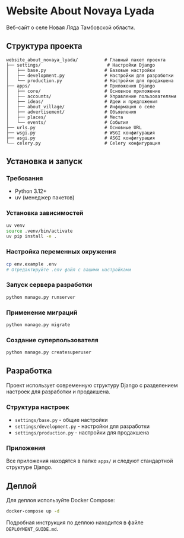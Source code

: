 # Website About Novaya Lyada

Веб-сайт о селе Новая Ляда Тамбовской области.

## Структура проекта

```
website_about_novaya_lyada/          # Главный пакет проекта
├── settings/                         # Настройки Django
│   ├── base.py                      # Базовые настройки
│   ├── development.py               # Настройки для разработки
│   └── production.py                # Настройки для продакшена
├── apps/                            # Приложения Django
│   ├── core/                        # Основное приложение
│   ├── accounts/                    # Управление пользователями
│   ├── ideas/                       # Идеи и предложения
│   ├── about_village/               # Информация о селе
│   ├── advertisement/               # Объявления
│   ├── places/                      # Места
│   └── events/                      # События
├── urls.py                          # Основные URL
├── wsgi.py                          # WSGI конфигурация
├── asgi.py                          # ASGI конфигурация
└── celery.py                        # Celery конфигурация
```

## Установка и запуск

### Требования
- Python 3.12+
- uv (менеджер пакетов)

### Установка зависимостей
```bash
uv venv
source .venv/bin/activate
uv pip install -e .
```

### Настройка переменных окружения
```bash
cp env.example .env
# Отредактируйте .env файл с вашими настройками
```

### Запуск сервера разработки
```bash
python manage.py runserver
```

### Применение миграций
```bash
python manage.py migrate
```

### Создание суперпользователя
```bash
python manage.py createsuperuser
```

## Разработка

Проект использует современную структуру Django с разделением настроек для разработки и продакшена.

### Структура настроек
- `settings/base.py` - общие настройки
- `settings/development.py` - настройки для разработки
- `settings/production.py` - настройки для продакшена

### Приложения
Все приложения находятся в папке `apps/` и следуют стандартной структуре Django.

## Деплой

Для деплоя используйте Docker Compose:

```bash
docker-compose up -d
```

Подробная инструкция по деплою находится в файле `DEPLOYMENT_GUIDE.md`.
